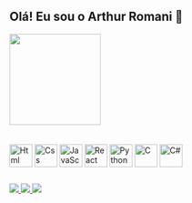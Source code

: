 ## Olá! Eu sou o Arthur Romani 👋

<div>
  <a href="https://github.com/ArthurRomani">
    <img height=160 align="center" src="https://github-readme-stats.vercel.app/api/top-langs?username=ArthurRomani&layout=compact&langs_count=8&theme=dracula&card_width=320" />
  </a>
 
</div>

<br>



<br>

<div style="display: inline_block;">
  <img align="center" alt="Html" src="https://cdn.jsdelivr.net/gh/devicons/devicon/icons/html5/html5-original.svg" height="40" width="40"/>
  <img align="center" alt="Css" src="https://cdn.jsdelivr.net/gh/devicons/devicon/icons/css3/css3-original.svg" height="40" width="40"/>
  <img align="center" alt="JavaScript" src="https://cdn.jsdelivr.net/gh/devicons/devicon/icons/javascript/javascript-original.svg" height="40" width="40"/>
  <img align="center" alt="React" src="https://cdn.jsdelivr.net/gh/devicons/devicon/icons/react/react-original.svg" height="40" width="40"/>
  <img align="center" alt="Python" src="https://cdn.jsdelivr.net/gh/devicons/devicon/icons/python/python-original.svg" height="40" width="40"/>
  <img align="center" alt="C" src="https://cdn.jsdelivr.net/gh/devicons/devicon/icons/c/c-original.svg" height="40" width="40"/>
  <img align="center" alt="C#" src="https://cdn.jsdelivr.net/gh/devicons/devicon/icons/csharp/csharp-original.svg" height="40" width="40"/>
</div>

##

<div>
  <a href="https://www.linkedin.com/in/arthurromani/" target="_blank">
    <img src="https://img.shields.io/badge/-LinkedIn-%230077B5?style=for-the-badge&logo=linkedin&logoColor=white">
  </a> 
  <a href="https://www.instagram.com/arthur_romani_?igsh=NGg4OWRyemU4dzUz&utm_source=qr" target="_blank">
    <img src="https://img.shields.io/badge/-Instagram-%23E4405F?style=for-the-badge&logo=instagram&logoColor=white">
  </a>
  <a href="mailto:romaniarthur280104@gmail.com">
    <img src="https://img.shields.io/badge/-Gmail-%23333?style=for-the-badge&logo=gmail&logoColor=white">
  </a>
</div>
